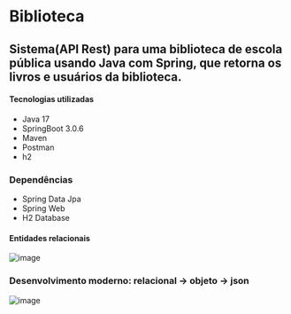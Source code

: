 # Biblioteca
## Sistema(API Rest) para uma biblioteca de escola pública usando Java com Spring, que retorna os livros e usuários da biblioteca.

#### Tecnologias utilizadas
- Java 17
- SpringBoot 3.0.6
- Maven
- Postman 
- h2 
 
 ### Dependências
  - Spring Data Jpa 
  - Spring Web
  - H2 Database 

#### Entidades relacionais

![image](https://raw.githubusercontent.com/mykaelifernandes/java/main/resources/tabrelacionais.png)

### Desenvolvimento moderno: relacional -> objeto -> json

![image](https://imgur.com/olTCfTF.png)

